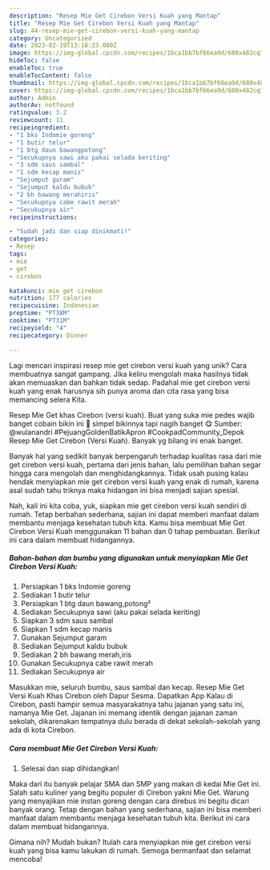 ```yaml
---
description: "Resep Mie Get Cirebon Versi Kuah yang Mantap"
title: "Resep Mie Get Cirebon Versi Kuah yang Mantap"
slug: 44-resep-mie-get-cirebon-versi-kuah-yang-mantap
category: Uncategorized
date: 2023-02-19T13:18:23.080Z
image: https://img-global.cpcdn.com/recipes/1bca1bb7bf66ea9d/680x482cq70/mie-get-cirebon-versi-kuah-foto-resep-utama.jpg
hideToc: false
enableToc: true
enableTocContent: false
thumbnail: https://img-global.cpcdn.com/recipes/1bca1bb7bf66ea9d/680x482cq70/mie-get-cirebon-versi-kuah-foto-resep-utama.jpg
cover: https://img-global.cpcdn.com/recipes/1bca1bb7bf66ea9d/680x482cq70/mie-get-cirebon-versi-kuah-foto-resep-utama.jpg
author: Admin
authorAv: notfound
ratingvalue: 3.2
reviewcount: 11
recipeingredient:
- "1 bks Indomie goreng"
- "1 butir telur"
- "1 btg daun bawangpotong"
- "Secukupnya sawi aku pakai selada keriting"
- "3 sdm saus sambal"
- "1 sdm kecap manis"
- "Sejumput garam"
- "Sejumput kaldu bubuk"
- "2 bh bawang merahiris"
- "Secukupnya cabe rawit merah"
- "Secukupnya air"
recipeinstructions:

- "Sudah jadi dan siap dinikmati!"
categories:
- Resep
tags:
- mie
- get
- cirebon

katakunci: mie get cirebon 
nutrition: 177 calories
recipecuisine: Indonesian
preptime: "PT38M"
cooktime: "PT31M"
recipeyield: "4"
recipecategory: Dinner

---
```





Lagi mencari inspirasi resep mie get cirebon versi kuah yang unik? Cara membuatnya sangat gampang. Jika keliru mengolah maka hasilnya tidak akan memuaskan dan bahkan tidak sedap. Padahal mie get cirebon versi kuah yang enak harusnya sih punya aroma dan cita rasa yang bisa memancing selera Kita.





Resep Mie Get khas Cirebon (versi kuah). Buat yang suka mie pedes wajib banget cobain bikin ini 🤤 simpel bikinnya tapi nagih banget 😋 Sumber: @wulanandri #PejuangGoldenBatikApron #CookpadCommunity_Depok Resep Mie Get Cirebon (Versi Kuah). Banyak yg bilang ini enak banget.

Banyak hal yang sedikit banyak berpengaruh terhadap kualitas rasa dari mie get cirebon versi kuah, pertama dari jenis bahan, lalu pemilihan bahan segar hingga cara mengolah dan menghidangkannya. Tidak usah pusing kalau hendak menyiapkan mie get cirebon versi kuah yang enak di rumah, karena asal sudah tahu triknya maka hidangan ini bisa menjadi sajian spesial.






Nah, kali ini kita coba, yuk, siapkan mie get cirebon versi kuah sendiri di rumah. Tetap berbahan sederhana, sajian ini dapat memberi manfaat dalam membantu menjaga kesehatan tubuh kita. Kamu bisa membuat Mie Get Cirebon Versi Kuah menggunakan 11 bahan dan 0 tahap pembuatan. Berikut ini cara dalam membuat hidangannya.

<!--inarticleads1-->

##### Bahan-bahan dan bumbu yang digunakan untuk menyiapkan Mie Get Cirebon Versi Kuah:

1. Persiapkan 1 bks Indomie goreng
1. Sediakan 1 butir telur
1. Persiapkan 1 btg daun bawang,potong²
1. Sediakan Secukupnya sawi (aku pakai selada keriting)
1. Siapkan 3 sdm saus sambal
1. Siapkan 1 sdm kecap manis
1. Gunakan Sejumput garam
1. Sediakan Sejumput kaldu bubuk
1. Sediakan 2 bh bawang merah,iris
1. Gunakan Secukupnya cabe rawit merah
1. Sediakan Secukupnya air


Masukkan mie, seluruh bumbu, saus sambal dan kecap. Resep Mie Get Versi Kuah Khas Cirebon oleh Dapur Sesma. Dapatkan App Kalau di Cirebon, pasti hampir semua masyarakatnya tahu jajanan yang satu ini, namanya Mie Get. Jajanan ini memang identik dengan jajanan zaman sekolah, dikarenakan tempatnya dulu berada di dekat sekolah-sekolah yang ada di kota Cirebon. 

<!--inarticleads2-->

##### Cara membuat Mie Get Cirebon Versi Kuah:


1. Selesai dan siap dihidangkan!

Maka dari itu banyak pelajar SMA dan SMP yang makan di kedai Mie Get ini. Salah satu kuliner yang begitu populer di Cirebon yakni Mie Get. Warung yang menyajikan mie instan goreng dengan cara direbus ini begitu dicari banyak orang. Tetap dengan bahan yang sederhana, sajian ini bisa memberi manfaat dalam membantu menjaga kesehatan tubuh kita. Berikut ini cara dalam membuat hidangannya. 

Gimana nih? Mudah bukan? Itulah cara menyiapkan mie get cirebon versi kuah yang bisa kamu lakukan di rumah. Semoga bermanfaat dan selamat mencoba!
